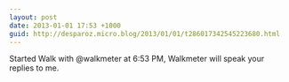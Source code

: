 ```yaml
---
layout: post
date: 2013-01-01 17:53 +1000
guid: http://desparoz.micro.blog/2013/01/01/t286017342545223680.html
---
```

Started Walk with @walkmeter at 6:53 PM, Walkmeter will speak your replies to me.
